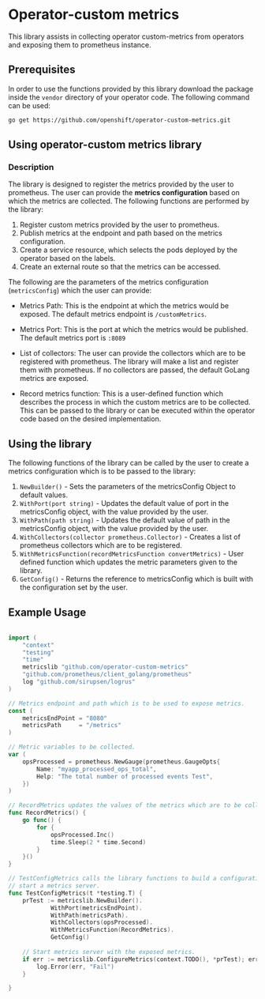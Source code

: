# Operator-custom metrics
This library assists in collecting operator custom-metrics from operators and exposing them to prometheus instance.

## Prerequisites
In order to use the functions provided by this library download the package inside the `vendor` directory of your operator code.
The following command can be used:

```bash
go get https://github.com/openshift/operator-custom-metrics.git
```

## Using operator-custom metrics library

### Description
The library is designed to register the metrics provided by the user to prometheus. The user can provide the **metrics configuration** based on which the metrics are collected.
The following functions are performed by the library:
1. Register custom metrics provided by the user to prometheus.
2. Publish metrics at the endpoint and path based on the metrics configuration.
3. Create a service resource, which selects the pods deployed by the operator based on the labels.
4. Create an external route so that the metrics can be accessed.

The following are the parameters of the metrics configuration (`metricsConfig`) which the user can provide:

- Metrics Path:
This is the endpoint at which the metrics would be exposed. The default metrics endpoint is `/customMetrics`.

- Metrics Port:
This is the port at which the metrics would be published. The default metrics port is `:8089`

- List of collectors:
The user can provide the collectors which are to be registered with prometheus. The library will make a list and register them with prometheus. If no collectors
are passed, the default GoLang metrics are exposed.

- Record metrics function:
This is a user-defined function which describes the process in which the custom metrics are to be collected. This can be passed to the library or can be executed within 
the operator code based on the desired implementation.

## Using the library
The following functions of the library can be called by the user to create a metrics configuration which is to be passed to the library:
1. `NewBuilder()` - Sets the parameters of the metricsConfig Object to default values.
2. `WithPort(port string)` - Updates the default value of port in the metricsConfig object, with the value provided by the user.
3. `WithPath(path string)` - Updates the default value of path in the metricsConfig object, with the value provided by the user. 
4. `WithCollectors(collector prometheus.Collector)` - Creates a list of prometheus collectors which are to be registered.
5. `WithMetricsFunction(recordMetricsFunction convertMetrics)` - User defined function which updates the metric parameters given to the library.
6. `GetConfig()` - Returns the reference to metricsConfig which is built with the configuration set by the user.

## Example Usage
```go
    
import (
	"context"
	"testing"
	"time"
	metricslib "github.com/operator-custom-metrics"
	"github.com/prometheus/client_golang/prometheus"
	log "github.com/sirupsen/logrus"
)

// Metrics endpoint and path which is to be used to expose metrics.
const (
	metricsEndPoint = "8080"
	metricsPath     = "/metrics"
)

// Metric variables to be collected.
var (
	opsProcessed = prometheus.NewGauge(prometheus.GaugeOpts{
		Name: "myapp_processed_ops_total",
		Help: "The total number of processed events Test",
	})
)

// RecordMetrics updates the values of the metrics which are to be collected.
func RecordMetrics() {
	go func() {
		for {
			opsProcessed.Inc()
			time.Sleep(2 * time.Second)
		}
	}()
}

// TestConfigMetrics calls the library functions to build a configuration, and 
// start a metrics server.
func TestConfigMetrics(t *testing.T) {
    prTest := metricslib.NewBuilder().
            WithPort(metricsEndPoint).
            WithPath(metricsPath).
            WithCollectors(opsProcessed).
            WithMetricsFunction(RecordMetrics).
            GetConfig()
        
    // Start metrics server with the exposed metrics.
	if err := metricslib.ConfigureMetrics(context.TODO(), *prTest); err != nil {
		log.Error(err, "Fail")
	}

}

```